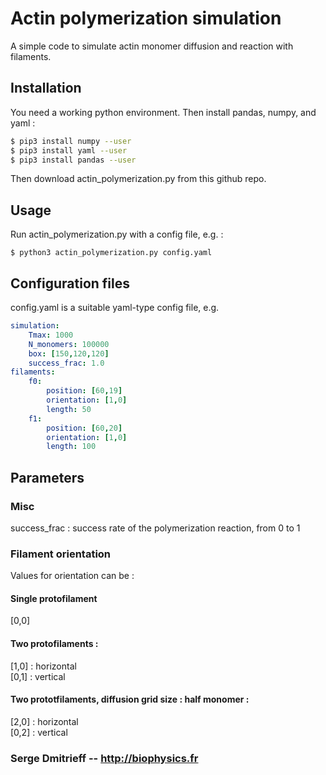 # Actin polymerization simulation
A simple code to simulate actin monomer diffusion and reaction with filaments.

## Installation

You need a working python environment. Then install pandas, numpy, and yaml :  
```bash
$ pip3 install numpy --user  
$ pip3 install yaml --user  
$ pip3 install pandas --user  
```

Then download actin_polymerization.py from this github repo.

## Usage

Run actin_polymerization.py with a config file, e.g. :
```shell
$ python3 actin_polymerization.py config.yaml
```

## Configuration files

config.yaml is a suitable yaml-type config file, e.g.  
```yaml
simulation:
    Tmax: 1000
    N_monomers: 100000
    box: [150,120,120]
    success_frac: 1.0
filaments:
    f0:
        position: [60,19]
        orientation: [1,0]
        length: 50
    f1:
        position: [60,20]
        orientation: [1,0]
        length: 100
```
## Parameters

### Misc
success_frac : success rate of the polymerization reaction, from 0 to 1  

### Filament orientation
Values for orientation can be :

#### Single protofilament  
[0,0]

#### Two protofilaments :  
 [1,0] : horizontal  
 [0,1] : vertical   

 #### Two prototfilaments, diffusion grid size : half monomer :  
 [2,0] : horizontal  
 [0,2] : vertical   


### Serge Dmitrieff -- http://biophysics.fr
